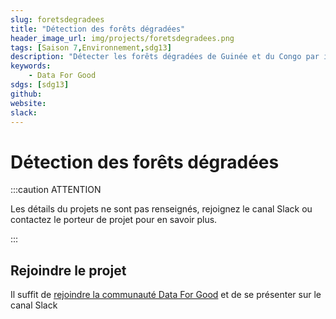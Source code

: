 ```yaml
---
slug: foretsdegradees
title: "Détection des forêts dégradées"
header_image_url: img/projects/foretsdegradees.png
tags: [Saison 7,Environnement,sdg13]
description: "Détecter les forêts dégradées de Guinée et du Congo par imagerie satellite haute résolution et deep learning."
keywords:
    - Data For Good
sdgs: [sdg13]
github: 
website: 
slack: 
---
```


# Détection des forêts dégradées

:::caution ATTENTION

Les détails du projets ne sont pas renseignés, rejoignez le canal Slack ou contactez le porteur de projet pour en savoir plus.

:::


## Rejoindre le projet
Il suffit de [rejoindre la communauté Data For Good](/join) et de se présenter sur le canal Slack 

